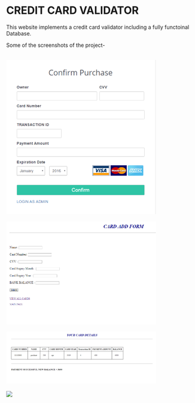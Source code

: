 # CREDIT CARD VALIDATOR
This website implements a credit card validator including a fully functoinal Database.

Some of the screenshots of the project-
<br><br>
<p>
<img src="screenshots/1.png" width="400px"/>
<br><br>
<img src="screenshots/2.png" width="400px"/>
<br><br>
<img src="screenshots/3.png" width="400px"/>
<br><br>
<img src="screenshots/4.png" width="400px"/>
</p> 
